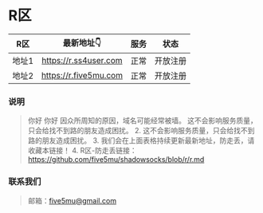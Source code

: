 # R区

| R区 | 最新地址👇 | 服务 | 状态 |
| :----: | :----: | :----: | :----: |
| 地址1 | https://r.ss4user.com | 正常 | 开放注册 | 
| 地址2 | https://r.five5mu.com | 正常 | 开放注册 | 

### 说明
> 你好
> 你好
>因众所周知的原因，域名可能经常被墙。
>这不会影响服务质量，只会给找不到路的朋友造成困扰。
> 2. 这不会影响服务质量，只会给找不到路的朋友造成困扰。
> 3. 我们会在上面表格持续更新最新地址，防走丢，请收藏本链接！
> 4. R区-防走丢链接：https://github.com/five5mu/shadowsocks/blob/r/r.md

### 联系我们
> 邮箱：five5mu@gmail.com
